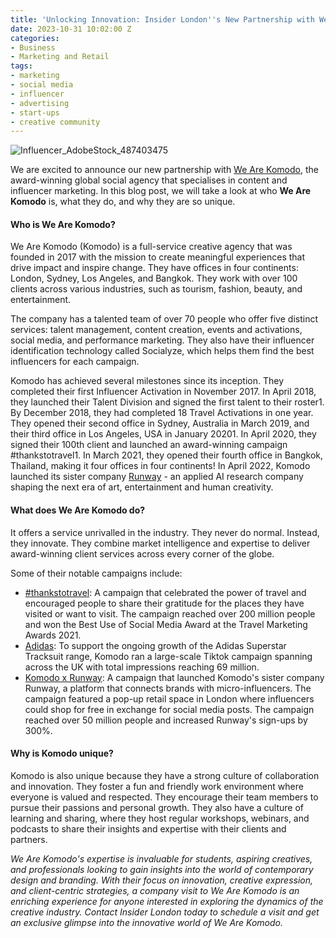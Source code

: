 ```yaml
---
title: 'Unlocking Innovation: Insider London''s New Partnership with We Are Komodo'
date: 2023-10-31 10:02:00 Z
categories:
- Business
- Marketing and Retail
tags:
- marketing
- social media
- influencer
- advertising
- start-ups
- creative community
---
```


![Influencer_AdobeStock_487403475](/uploads/Influencer_AdobeStock_487403475.jpg)

We are excited to announce our new partnership with [We Are Komodo](https://wearekomodo.com/), the award-winning global social agency that specialises in content and influencer marketing. In this blog post, we will take a look at who **We Are Komodo** is, what they do, and why they are so unique.

#### Who is We Are Komodo?

We Are Komodo (Komodo) is a full-service creative agency that was founded in 2017 with the mission to create meaningful experiences that drive impact and inspire change. They have offices in four continents: London, Sydney, Los Angeles, and Bangkok. They work with over 100 clients across various industries, such as tourism, fashion, beauty, and entertainment.

The company has a talented team of over 70 people who offer five distinct services: talent management, content creation, events and activations, social media, and performance marketing. They also have their influencer identification technology called Socialyze, which helps them find the best influencers for each campaign.

Komodo has achieved several milestones since its inception. They completed their first Influencer Activation in November 2017. In April 2018, they launched their Talent Division and signed the first talent to their roster1. By December 2018, they had completed 18 Travel Activations in one year. They opened their second office in Sydney, Australia in March 2019, and their third office in Los Angeles, USA in January 20201. In April 2020, they signed their 100th client and launched an award-winning campaign #thankstotravel1. In March 2021, they opened their fourth office in Bangkok, Thailand, making it four offices in four continents! In April 2022, Komodo launched its sister company [Runway](https://runwayml.com/) -  an applied AI research company shaping the next era of art, entertainment and human creativity.

#### What does We Are Komodo do?

It offers a service unrivalled in the industry. They never do normal. Instead, they innovate. They combine market intelligence and expertise to deliver award-winning client services across every corner of the globe.

Some of their notable campaigns include:

- [#thankstotravel](https://www.instagram.com/explore/tags/thankstotravel/): A campaign that celebrated the power of travel and encouraged people to share their gratitude for the places they have visited or want to visit. The campaign reached over 200 million people and won the Best Use of Social Media Award at the Travel Marketing Awards 2021.
- [Adidas](https://wearekomodo.com/project/adidas): To support the ongoing growth of the Adidas Superstar Tracksuit range, Komodo ran a large-scale Tiktok campaign spanning across the UK with total impressions reaching 69 million.
- [Komodo x Runway](https://www.moreaboutadvertising.com/2021/04/marketing-agency-komodo-launches-runway-to-turn-influencers-and-celebs-into-entrepreneurs/): A campaign that launched Komodo's sister company Runway, a platform that connects brands with micro-influencers. The campaign featured a pop-up retail space in London where influencers could shop for free in exchange for social media posts. The campaign reached over 50 million people and increased Runway's sign-ups by 300%.

#### Why is Komodo unique?

Komodo is also unique because they have a strong culture of collaboration and innovation. They foster a fun and friendly work environment where everyone is valued and respected. They encourage their team members to pursue their passions and personal growth. They also have a culture of learning and sharing, where they host regular workshops, webinars, and podcasts to share their insights and expertise with their clients and partners.


*We Are Komodo's expertise is invaluable for students, aspiring creatives, and professionals looking to gain insights into the world of contemporary design and branding. With their focus on innovation, creative expression, and client-centric strategies, a company visit to We Are Komodo is an enriching experience for anyone interested in exploring the dynamics of the creative industry. Contact Insider London today to schedule a visit and get an exclusive glimpse into the innovative world of We Are Komodo.*


